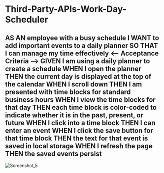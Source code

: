 # Third-Party-APIs-Work-Day-Scheduler
## AS AN employee with a busy schedule I WANT to add important events to a daily planner SO THAT I can manage my time effectively <-- Acceptance Criteria --> GIVEN I am using a daily planner to create a schedule WHEN I open the planner THEN the current day is displayed at the top of the calendar WHEN I scroll down THEN I am presented with time blocks for standard business hours WHEN I view the time blocks for that day THEN each time block is color-coded to indicate whether it is in the past, present, or future WHEN I click into a time block THEN I can enter an event WHEN I click the save button for that time block THEN the text for that event is saved in local storage WHEN I refresh the page THEN the saved events persist
![Screenshot_5](https://user-images.githubusercontent.com/79959345/176592844-260e7dea-f5fe-4e6a-b4de-83120d218641.png)
